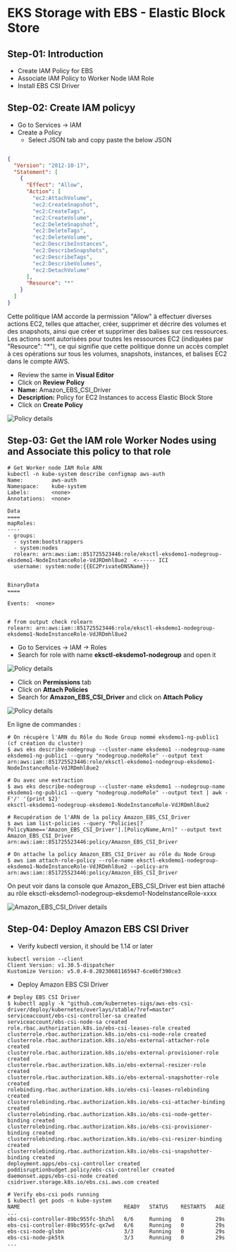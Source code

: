 # EKS Storage with EBS - Elastic Block Store

## Step-01: Introduction
- Create IAM Policy for EBS
- Associate IAM Policy to Worker Node IAM Role
- Install EBS CSI Driver

## Step-02:  Create IAM policyy
- Go to Services -> IAM
- Create a Policy 
  - Select JSON tab and copy paste the below JSON
```json

{
  "Version": "2012-10-17",
  "Statement": [
    {
      "Effect": "Allow",
      "Action": [
        "ec2:AttachVolume",
        "ec2:CreateSnapshot",
        "ec2:CreateTags",
        "ec2:CreateVolume",
        "ec2:DeleteSnapshot",
        "ec2:DeleteTags",
        "ec2:DeleteVolume",
        "ec2:DescribeInstances",
        "ec2:DescribeSnapshots",
        "ec2:DescribeTags",
        "ec2:DescribeVolumes",
        "ec2:DetachVolume"
      ],
      "Resource": "*"
    }
  ]
}
```
Cette politique IAM accorde la permission "Allow" à effectuer diverses actions EC2, telles que attacher, créer, supprimer et décrire des volumes et des snapshots, ainsi que créer et supprimer des balises sur ces ressources. Les actions sont autorisées pour toutes les ressources EC2 (indiquées par "Resource": "*"), ce qui signifie que cette politique donne un accès complet à ces opérations sur tous les volumes, snapshots, instances, et balises EC2 dans le compte AWS.


  - Review the same in **Visual Editor** 
  - Click on **Review Policy**
  - **Name:** Amazon_EBS_CSI_Driver
  - **Description:** Policy for EC2 Instances to access Elastic Block Store
  - Click on **Create Policy**


![Policy details](img/1.png)

## Step-03: Get the IAM role Worker Nodes using and Associate this policy to that role
```t
# Get Worker node IAM Role ARN
kubectl -n kube-system describe configmap aws-auth
Name:         aws-auth
Namespace:    kube-system
Labels:       <none>
Annotations:  <none>

Data
====
mapRoles:
----
- groups:
  - system:bootstrappers
  - system:nodes
  rolearn: arn:aws:iam::851725523446:role/eksctl-eksdemo1-nodegroup-eksdemo1-NodeInstanceRole-VdJRDmhl8ue2  <------ ICI
  username: system:node:{{EC2PrivateDNSName}}


BinaryData
====

Events:  <none>


# from output check rolearn
rolearn: arn:aws:iam::851725523446:role/eksctl-eksdemo1-nodegroup-eksdemo1-NodeInstanceRole-VdJRDmhl8ue2
```

- Go to Services -> IAM -> Roles 
- Search for role with name **eksctl-eksdemo1-nodegroup** and open it

![Policy details](img/2.png)

- Click on **Permissions** tab
- Click on **Attach Policies**
- Search for **Amazon_EBS_CSI_Driver** and click on **Attach Policy**

![Policy details](img/3.png)

En ligne de commandes :

```t
# On récupère l'ARN du Rôle du Node Group nommé eksdemo1-ng-public1 (cf création du cluster)
$ aws eks describe-nodegroup --cluster-name eksdemo1 --nodegroup-name eksdemo1-ng-public1 --query "nodegroup.nodeRole" --output text
arn:aws:iam::851725523446:role/eksctl-eksdemo1-nodegroup-eksdemo1-NodeInstanceRole-VdJRDmhl8ue2

# Ou avec une extraction  
$ aws eks describe-nodegroup --cluster-name eksdemo1 --nodegroup-name eksdemo1-ng-public1 --query "nodegroup.nodeRole" --output text | awk -F'/' '{print $2}'
eksctl-eksdemo1-nodegroup-eksdemo1-NodeInstanceRole-VdJRDmhl8ue2

# Recupération de l'ARN de la policy Amazon_EBS_CSI_Driver
$ aws iam list-policies --query "Policies[?PolicyName=='Amazon_EBS_CSI_Driver'].[PolicyName,Arn]" --output text
Amazon_EBS_CSI_Driver   arn:aws:iam::851725523446:policy/Amazon_EBS_CSI_Driver

# On attache la policy Amazon_EBS_CSI_Driver au rôle du Node Group
$ aws iam attach-role-policy --role-name eksctl-eksdemo1-nodegroup-eksdemo1-NodeInstanceRole-VdJRDmhl8ue2 --policy-arn arn:aws:iam::851725523446:policy/Amazon_EBS_CSI_Driver
```

On peut voir dans la console que Amazon_EBS_CSI_Driver est bien attaché au rôle eksctl-eksdemo1-nodegroup-eksdemo1-NodeInstanceRole-xxxx

![Amazon_EBS_CSI_Driver details](img/4.png)


## Step-04: Deploy Amazon EBS CSI Driver  
- Verify kubectl version, it should be 1.14 or later
```
kubectl version --client
Client Version: v1.30.5-dispatcher
Kustomize Version: v5.0.4-0.20230601165947-6ce0bf390ce3
```

- Deploy Amazon EBS CSI Driver
```t
# Deploy EBS CSI Driver
$ kubectl apply -k "github.com/kubernetes-sigs/aws-ebs-csi-driver/deploy/kubernetes/overlays/stable/?ref=master"
serviceaccount/ebs-csi-controller-sa created
serviceaccount/ebs-csi-node-sa created
role.rbac.authorization.k8s.io/ebs-csi-leases-role created
clusterrole.rbac.authorization.k8s.io/ebs-csi-node-role created
clusterrole.rbac.authorization.k8s.io/ebs-external-attacher-role created
clusterrole.rbac.authorization.k8s.io/ebs-external-provisioner-role created
clusterrole.rbac.authorization.k8s.io/ebs-external-resizer-role created
clusterrole.rbac.authorization.k8s.io/ebs-external-snapshotter-role created
rolebinding.rbac.authorization.k8s.io/ebs-csi-leases-rolebinding created
clusterrolebinding.rbac.authorization.k8s.io/ebs-csi-attacher-binding created
clusterrolebinding.rbac.authorization.k8s.io/ebs-csi-node-getter-binding created
clusterrolebinding.rbac.authorization.k8s.io/ebs-csi-provisioner-binding created
clusterrolebinding.rbac.authorization.k8s.io/ebs-csi-resizer-binding created
clusterrolebinding.rbac.authorization.k8s.io/ebs-csi-snapshotter-binding created
deployment.apps/ebs-csi-controller created
poddisruptionbudget.policy/ebs-csi-controller created
daemonset.apps/ebs-csi-node created
csidriver.storage.k8s.io/ebs.csi.aws.com created

# Verify ebs-csi pods running
$ kubectl get pods -n kube-system
NAME                                 READY   STATUS    RESTARTS   AGE
...
ebs-csi-controller-89bc955fc-5hzhl   6/6     Running   0          29s
ebs-csi-controller-89bc955fc-qx7wd   6/6     Running   0          29s
ebs-csi-node-glsbn                   3/3     Running   0          29s
ebs-csi-node-pk5tk                   3/3     Running   0          29s
...
```
